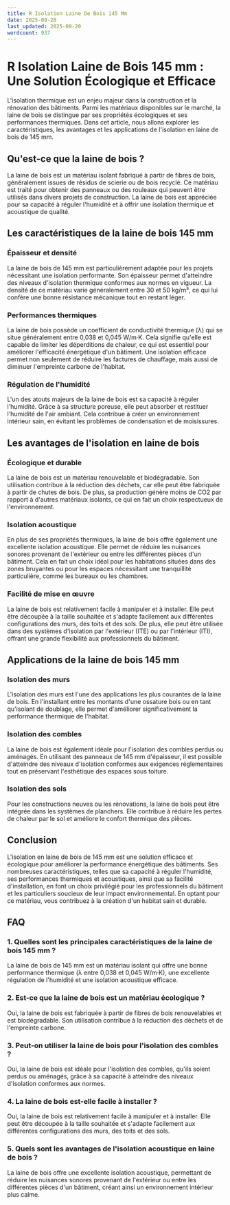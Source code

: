 ```yaml
---
title: R Isolation Laine De Bois 145 Mm
date: 2025-09-20
last_updated: 2025-09-20
wordcount: 937
---
```


# R Isolation Laine de Bois 145 mm : Une Solution Écologique et Efficace

L'isolation thermique est un enjeu majeur dans la construction et la rénovation des bâtiments. Parmi les matériaux disponibles sur le marché, la laine de bois se distingue par ses propriétés écologiques et ses performances thermiques. Dans cet article, nous allons explorer les caractéristiques, les avantages et les applications de l'isolation en laine de bois de 145 mm.

## Qu'est-ce que la laine de bois ?

La laine de bois est un matériau isolant fabriqué à partir de fibres de bois, généralement issues de résidus de scierie ou de bois recyclé. Ce matériau est traité pour obtenir des panneaux ou des rouleaux qui peuvent être utilisés dans divers projets de construction. La laine de bois est appréciée pour sa capacité à réguler l'humidité et à offrir une isolation thermique et acoustique de qualité.

## Les caractéristiques de la laine de bois 145 mm

### Épaisseur et densité

La laine de bois de 145 mm est particulièrement adaptée pour les projets nécessitant une isolation performante. Son épaisseur permet d'atteindre des niveaux d'isolation thermique conformes aux normes en vigueur. La densité de ce matériau varie généralement entre 30 et 50 kg/m³, ce qui lui confère une bonne résistance mécanique tout en restant léger.

### Performances thermiques

La laine de bois possède un coefficient de conductivité thermique (λ) qui se situe généralement entre 0,038 et 0,045 W/m·K. Cela signifie qu'elle est capable de limiter les déperditions de chaleur, ce qui est essentiel pour améliorer l'efficacité énergétique d'un bâtiment. Une isolation efficace permet non seulement de réduire les factures de chauffage, mais aussi de diminuer l'empreinte carbone de l'habitat.

### Régulation de l'humidité

L'un des atouts majeurs de la laine de bois est sa capacité à réguler l'humidité. Grâce à sa structure poreuse, elle peut absorber et restituer l'humidité de l'air ambiant. Cela contribue à créer un environnement intérieur sain, en évitant les problèmes de condensation et de moisissures.

## Les avantages de l'isolation en laine de bois

### Écologique et durable

La laine de bois est un matériau renouvelable et biodégradable. Son utilisation contribue à la réduction des déchets, car elle peut être fabriquée à partir de chutes de bois. De plus, sa production génère moins de CO2 par rapport à d'autres matériaux isolants, ce qui en fait un choix respectueux de l'environnement.

### Isolation acoustique

En plus de ses propriétés thermiques, la laine de bois offre également une excellente isolation acoustique. Elle permet de réduire les nuisances sonores provenant de l'extérieur ou entre les différentes pièces d'un bâtiment. Cela en fait un choix idéal pour les habitations situées dans des zones bruyantes ou pour les espaces nécessitant une tranquillité particulière, comme les bureaux ou les chambres.

### Facilité de mise en œuvre

La laine de bois est relativement facile à manipuler et à installer. Elle peut être découpée à la taille souhaitée et s'adapte facilement aux différentes configurations des murs, des toits et des sols. De plus, elle peut être utilisée dans des systèmes d'isolation par l'extérieur (ITE) ou par l'intérieur (ITI), offrant une grande flexibilité aux professionnels du bâtiment.

## Applications de la laine de bois 145 mm

### Isolation des murs

L'isolation des murs est l'une des applications les plus courantes de la laine de bois. En l'installant entre les montants d'une ossature bois ou en tant qu'isolant de doublage, elle permet d'améliorer significativement la performance thermique de l'habitat.

### Isolation des combles

La laine de bois est également idéale pour l'isolation des combles perdus ou aménagés. En utilisant des panneaux de 145 mm d'épaisseur, il est possible d'atteindre des niveaux d'isolation conformes aux exigences réglementaires tout en préservant l'esthétique des espaces sous toiture.

### Isolation des sols

Pour les constructions neuves ou les rénovations, la laine de bois peut être intégrée dans les systèmes de planchers. Elle contribue à réduire les pertes de chaleur par le sol et améliore le confort thermique des pièces.

## Conclusion

L'isolation en laine de bois de 145 mm est une solution efficace et écologique pour améliorer la performance énergétique des bâtiments. Ses nombreuses caractéristiques, telles que sa capacité à réguler l'humidité, ses performances thermiques et acoustiques, ainsi que sa facilité d'installation, en font un choix privilégié pour les professionnels du bâtiment et les particuliers soucieux de leur impact environnemental. En optant pour ce matériau, vous contribuez à la création d'un habitat sain et durable.

## FAQ

### 1. Quelles sont les principales caractéristiques de la laine de bois 145 mm ?

La laine de bois de 145 mm est un matériau isolant qui offre une bonne performance thermique (λ entre 0,038 et 0,045 W/m·K), une excellente régulation de l'humidité et une isolation acoustique efficace.

### 2. Est-ce que la laine de bois est un matériau écologique ?

Oui, la laine de bois est fabriquée à partir de fibres de bois renouvelables et est biodégradable. Son utilisation contribue à la réduction des déchets et de l'empreinte carbone.

### 3. Peut-on utiliser la laine de bois pour l'isolation des combles ?

Oui, la laine de bois est idéale pour l'isolation des combles, qu'ils soient perdus ou aménagés, grâce à sa capacité à atteindre des niveaux d'isolation conformes aux normes.

### 4. La laine de bois est-elle facile à installer ?

Oui, la laine de bois est relativement facile à manipuler et à installer. Elle peut être découpée à la taille souhaitée et s'adapte facilement aux différentes configurations des murs, des toits et des sols.

### 5. Quels sont les avantages de l'isolation acoustique en laine de bois ?

La laine de bois offre une excellente isolation acoustique, permettant de réduire les nuisances sonores provenant de l'extérieur ou entre les différentes pièces d'un bâtiment, créant ainsi un environnement intérieur plus calme.